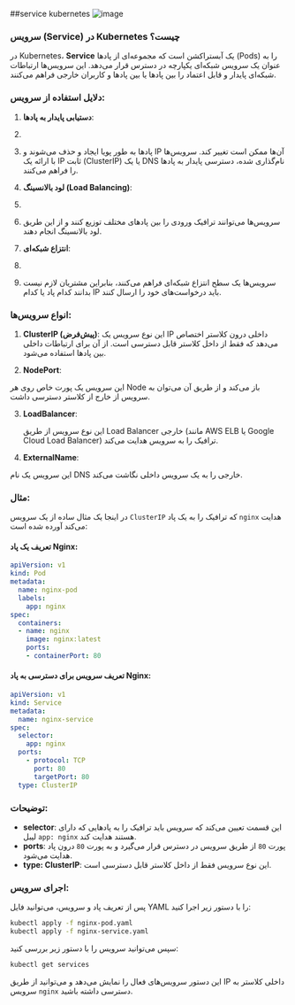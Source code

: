 ##service kubernetes
![image](https://github.com/user-attachments/assets/c4f3b793-065f-4329-918f-1906a02f10e1)

### سرویس (Service) در Kubernetes چیست؟

در Kubernetes، **Service** یک آبستراکشن است که مجموعه‌ای از پادها (Pods) را به عنوان یک سرویس شبکه‌ای یکپارچه در دسترس قرار می‌دهد. این سرویس‌ها ارتباطات شبکه‌ای پایدار و قابل اعتماد را بین پادها یا بین پادها و کاربران خارجی فراهم می‌کنند.

### دلایل استفاده از سرویس:
1. **دستیابی پایدار به پادها**:
2.
3.   پادها به طور پویا ایجاد و حذف می‌شوند و IP آن‌ها ممکن است تغییر کند. سرویس‌ها با ارائه یک IP ثابت (ClusterIP) یا یک DNS نام‌گذاری شده، دسترسی پایدار به پادها را فراهم می‌کنند.
  
4. **لود بالانسینگ (Load Balancing)**:
5.
6.   سرویس‌ها می‌توانند ترافیک ورودی را بین پادهای مختلف توزیع کنند و از این طریق لود بالانسینگ انجام دهند.

7. **انتزاع شبکه‌ای**:
8.
9.   سرویس‌ها یک سطح انتزاع شبکه‌ای فراهم می‌کنند، بنابراین مشتریان لازم نیست بدانند کدام پاد یا کدام IP باید درخواست‌های خود را ارسال کنند.

### انواع سرویس‌ها:
1. **ClusterIP (پیش‌فرض)**:
   این نوع سرویس یک IP داخلی درون کلاستر اختصاص می‌دهد که فقط از داخل کلاستر قابل دسترسی است. از آن برای ارتباطات داخلی بین پادها استفاده می‌شود.
  
2. **NodePort**:

 این سرویس یک پورت خاص روی هر Node باز می‌کند و از طریق آن می‌توان به سرویس از خارج از کلاستر دسترسی داشت.
  
3. **LoadBalancer**:

   این نوع سرویس از طریق Load Balancer خارجی (مانند AWS ELB یا Google Cloud Load Balancer) ترافیک را به سرویس هدایت می‌کند.
  
4. **ExternalName**:

این سرویس یک نام DNS خارجی را به یک سرویس داخلی نگاشت می‌کند.

### مثال:

در اینجا یک مثال ساده از یک سرویس `ClusterIP` که ترافیک را به یک پاد `nginx` هدایت می‌کند آورده شده است:

#### تعریف یک پاد Nginx:


```yaml
apiVersion: v1
kind: Pod
metadata:
  name: nginx-pod
  labels:
    app: nginx
spec:
  containers:
  - name: nginx
    image: nginx:latest
    ports:
    - containerPort: 80
```

#### تعریف سرویس برای دسترسی به پاد Nginx:


```yaml
apiVersion: v1
kind: Service
metadata:
  name: nginx-service
spec:
  selector:
    app: nginx
  ports:
    - protocol: TCP
      port: 80
      targetPort: 80
  type: ClusterIP
```

### توضیحات:
- **selector**: این قسمت تعیین می‌کند که سرویس باید ترافیک را به پادهایی که دارای لیبل `app: nginx` هستند هدایت کند.
- **ports**: پورت `80` از طریق سرویس در دسترس قرار می‌گیرد و به پورت `80` درون پاد هدایت می‌شود.
- **type: ClusterIP**: این نوع سرویس فقط از داخل کلاستر قابل دسترسی است.

### اجرای سرویس:
پس از تعریف پاد و سرویس، می‌توانید فایل YAML را با دستور زیر اجرا کنید:

```bash
kubectl apply -f nginx-pod.yaml
kubectl apply -f nginx-service.yaml
```

سپس می‌توانید سرویس را با دستور زیر بررسی کنید:

```bash
kubectl get services
```

این دستور سرویس‌های فعال را نمایش می‌دهد و می‌توانید از طریق IP داخلی کلاستر به سرویس `nginx` دسترسی داشته باشید.
